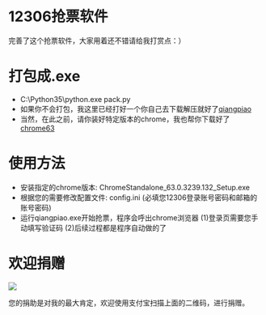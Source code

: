 # 12306抢票软件
完善了这个抢票软件，大家用着还不错请给我打赏点：）

打包成.exe
=======
* C:\Python35\python.exe pack.py
* 如果你不会打包，我这里已经打好一个你自己去下载解压就好了[qiangpiao](https://github.com/chuanwang66/hack12306/blob/master/qiangpiao.zip)
* 当然，在此之前，请你装好特定版本的chrome，我也帮你下载好了[chrome63](https://github.com/chuanwang66/hack12306/blob/master/ChromeStandalone_63.0.3239.132_Setup.exe)

使用方法
=======
* 安装指定的chrome版本: ChromeStandalone_63.0.3239.132_Setup.exe
* 根据您的需要修改配置文件: config.ini (必填您12306登录账号密码和邮箱的账号密码)
* 运行qiangpiao.exe开始抢票，程序会呼出chrome浏览器
	(1)登录页需要您手动填写验证码
	(2)后续过程都是程序自动做的了


欢迎捐赠
=======

![](https://github.com/chuanwang66/hack12306/blob/master/welcome_denote.jpg)

您的捐助是对我的最大肯定，欢迎使用支付宝扫描上面的二维码，进行捐赠。
